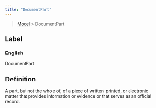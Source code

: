 ```yaml
---
title: "DocumentPart"
---
```


> [Model](../../) > DocumentPart

## Label

### English
DocumentPart


## Definition
A part, but not the whole of, of a piece of written, printed, or electronic matter that provides information or evidence or that serves as an official record. 


    
